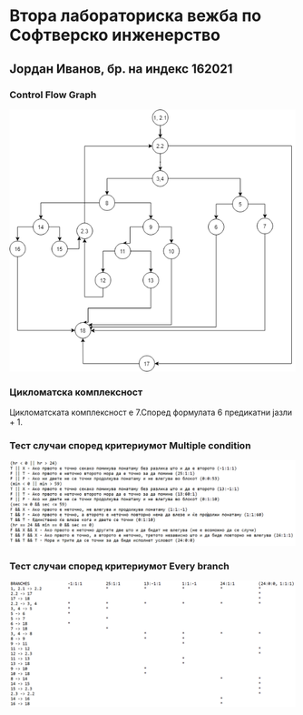 # Втора лабораториска вежба по Софтверско инженерство
## Јордан Иванов, бр. на индекс 162021
### Control Flow Graph
![cfg](./cfg.png)
### Цикломатска комплексност
Цикломатската комплексност е 7.Според формулата 6 предикатни јазли + 1.
### Тест случаи според критериумот Multiple condition
![img.png](multiple_condition.png)
### Тест случаи според критериумот Every branch
![img.png](every_branch.png)